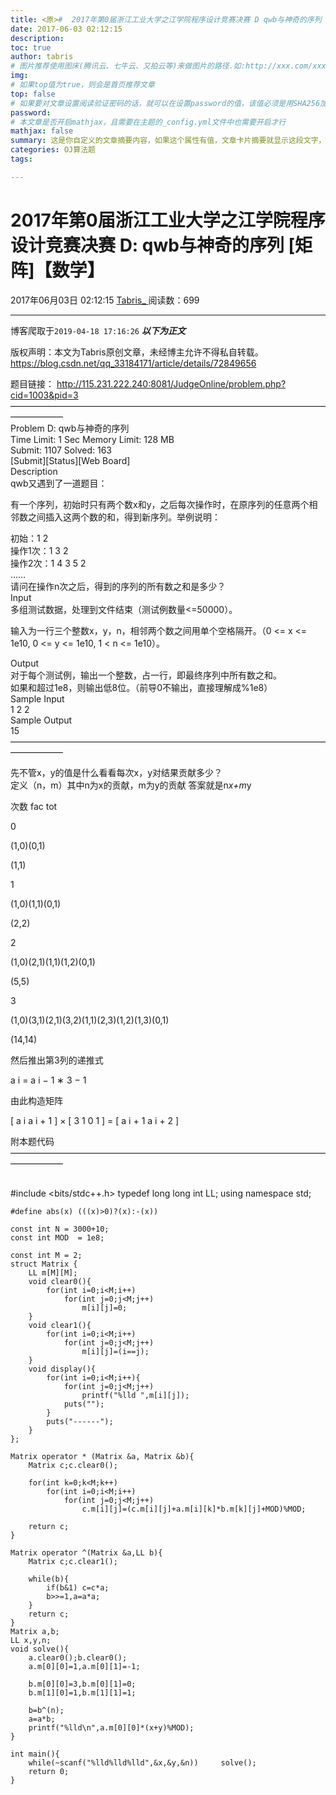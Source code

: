 ```yaml
---
title: <原>#  2017年第0届浙江工业大学之江学院程序设计竞赛决赛 D qwb与神奇的序列 [矩阵]【数学】
date: 2017-06-03 02:12:15
description:
toc: true
author: tabris
# 图片推荐使用图床(腾讯云、七牛云、又拍云等)来做图片的路径.如:http://xxx.com/xxx.jpg
img: 
# 如果top值为true，则会是首页推荐文章
top: false
# 如果要对文章设置阅读验证密码的话，就可以在设置password的值，该值必须是用SHA256加密后的密码，防止被他人识破
password: 
# 本文章是否开启mathjax，且需要在主题的_config.yml文件中也需要开启才行
mathjax: false
summary: 这是你自定义的文章摘要内容，如果这个属性有值，文章卡片摘要就显示这段文字，否则程序会自动截取文章的部分内容作为摘要
categories: OJ算法题
tags:

---
```





#  2017年第0届浙江工业大学之江学院程序设计竞赛决赛 D: qwb与神奇的序列 [矩阵]【数学】

2017年06月03日 02:12:15  [ Tabris_ ](https://me.csdn.net/qq_33184171) 阅读数：699

---
 博客爬取于`2019-04-18 17:16:26`
***以下为正文***

版权声明：本文为Tabris原创文章，未经博主允许不得私自转载。
https://blog.csdn.net/qq_33184171/article/details/72849656

题目链接： [ http://115.231.222.240:8081/JudgeOnline/problem.php?cid=1003&pid=3
](http://115.231.222.240:8081/JudgeOnline/problem.php?cid=1003&pid=3)  
——————————————————————————————————————————  
Problem D: qwb与神奇的序列  
Time Limit: 1 Sec Memory Limit: 128 MB  
Submit: 1107 Solved: 163  
[Submit][Status][Web Board]  
Description  
qwb又遇到了一道题目：

有一个序列，初始时只有两个数x和y，之后每次操作时，在原序列的任意两个相邻数之间插入这两个数的和，得到新序列。举例说明：

初始：1 2  
操作1次：1 3 2  
操作2次：1 4 3 5 2  
……  
请问在操作n次之后，得到的序列的所有数之和是多少？  
Input  
多组测试数据，处理到文件结束（测试例数量<=50000）。

输入为一行三个整数x，y，n，相邻两个数之间用单个空格隔开。（0 <= x <= 1e10, 0 <= y <= 1e10, 1 < n <= 1e10）。

Output  
对于每个测试例，输出一个整数，占一行，即最终序列中所有数之和。  
如果和超过1e8，则输出低8位。（前导0不输出，直接理解成%1e8）  
Sample Input  
1 2 2  
Sample Output  
15  
——————————————————————————————————————————

先不管x，y的值是什么看看每次x，y对结果贡献多少？  
定义（n，m）其中n为x的贡献，m为y的贡献 答案就是n*x+m*y

次数  fac  tot

0

(1,0)(0,1)

(1,1)

1

(1,0)(1,1)(0,1)

(2,2)

2

(1,0)(2,1)(1,1)(1,2)(0,1)

(5,5)

3

(1,0)(3,1)(2,1)(3,2)(1,1)(2,3)(1,2)(1,3)(0,1)

(14,14)

然后推出第3列的递推式  

a  i  =  a  i  −  1  ∗  3  −  1


由此构造矩阵  

[  a  i  a  i  \+  1  ]  ×  [  3  1  0  1  ]  =  [  a  i  \+  1  a  i  \+  2
]

附本题代码  
——————————————————————————————————————————


​    
    #include <bits/stdc++.h>
    typedef long long int LL;
    using namespace std;
    
    #define abs(x) (((x)>0)?(x):-(x))
    
    const int N = 3000+10;
    const int MOD  = 1e8;
    
    const int M = 2;
    struct Matrix {
        LL m[M][M];
        void clear0(){
            for(int i=0;i<M;i++)
                for(int j=0;j<M;j++)
                    m[i][j]=0;
        }
        void clear1(){
            for(int i=0;i<M;i++)
                for(int j=0;j<M;j++)
                    m[i][j]=(i==j);
        }
        void display(){
            for(int i=0;i<M;i++){
                for(int j=0;j<M;j++)
                    printf("%lld ",m[i][j]);
                puts("");
            }
            puts("------");
        }
    };
    
    Matrix operator * (Matrix &a, Matrix &b){
        Matrix c;c.clear0();
    
        for(int k=0;k<M;k++)
            for(int i=0;i<M;i++)
                for(int j=0;j<M;j++)
                    c.m[i][j]=(c.m[i][j]+a.m[i][k]*b.m[k][j]+MOD)%MOD;
    
        return c;
    }
    
    Matrix operator ^(Matrix &a,LL b){
        Matrix c;c.clear1();
    
        while(b){
            if(b&1) c=c*a;
            b>>=1,a=a*a;
        }
        return c;
    }
    Matrix a,b;
    LL x,y,n;
    void solve(){
        a.clear0();b.clear0();
        a.m[0][0]=1,a.m[0][1]=-1;
    
        b.m[0][0]=3,b.m[0][1]=0;
        b.m[1][0]=1,b.m[1][1]=1;
    
        b=b^(n);
        a=a*b;
        printf("%lld\n",a.m[0][0]*(x+y)%MOD);
    }
    
    int main(){
        while(~scanf("%lld%lld%lld",&x,&y,&n))     solve();
        return 0;
    }


